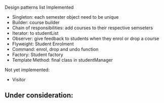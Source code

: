 Design patterns list Implemented
- Singleton: each semester object need to be unique
- Builder: course builder
- Chain of responsibilities: add courses to their respective semseters
- Iterator: to studentList
- Observer: give feedback to students when they enrol or drop a course
- Flyweight: Student Enrolment 
- Command: enrol, drop and undo function
- Factory: Student factory
- Template Method: final class in studentManager


Not yet implemented:
- Visitor


Under consideration:
-

